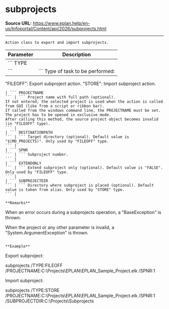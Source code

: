 # subprojects

**Source URL:** https://www.eplan.help/en-us/Infoportal/Content/api/2026/subprojects.html

---

```
Action class to export and import subprojects.

```

| Parameter | Description |
| --- | --- |
| ``` TYPE
 ``` | ``` Type of task to be performed: 
 "FILEOFF": Export subproject action. "STORE": Import subproject action.
 ``` |
| ``` PROJECTNAME
 ``` | ``` Project name with full path (optional).
 If not entered, the selected project is used when the action is called from GUI (like from a script or ribbon bar). 
 If called from the windows command line, the PROJECTNAME must be set. The project has to be opened in exclusive mode.
 After calling this method, the source project object becomes invalid (in "FILEOFF" type).
 ``` |
| ``` DESTINATIONPATH
 ``` | ``` Target directory (optional). Default value is "$(MD_PROJECTS)". Only used by "FILEOFF" type.
 ``` |
| ``` SPNR
 ``` | ``` Subproject number.
 ``` |
| ``` EXTENDONLY
 ``` | ``` Extend subproject only (optional). Default value is "FALSE". Only used by "FILEOFF" type.
 ``` |
| ``` SUBPROJECTDIR
 ``` | ``` Directory where subproject is placed (optional). Default value is taken from alias. Only used by "STORE" type.
 ``` |

**Remarks**

```
When an error occurs during a subprojects operation, a "BaseException" is thrown.

When the project or any other parameter is invalid, a "System.ArgumentException" is thrown.

```

**Example**

```
Export subproject:

subprojects /TYPE:FILEOFF /PROJECTNAME:C:\Projects\EPLAN\EPLAN_Sample_Project.elk /SPNR:1

Import subproject:

subprojects /TYPE:STORE /PROJECTNAME:C:\Projects\EPLAN\EPLAN_Sample_Project.elk /SPNR:1 /SUBPROJECTDIR:C:\Projects\Subprojects

```